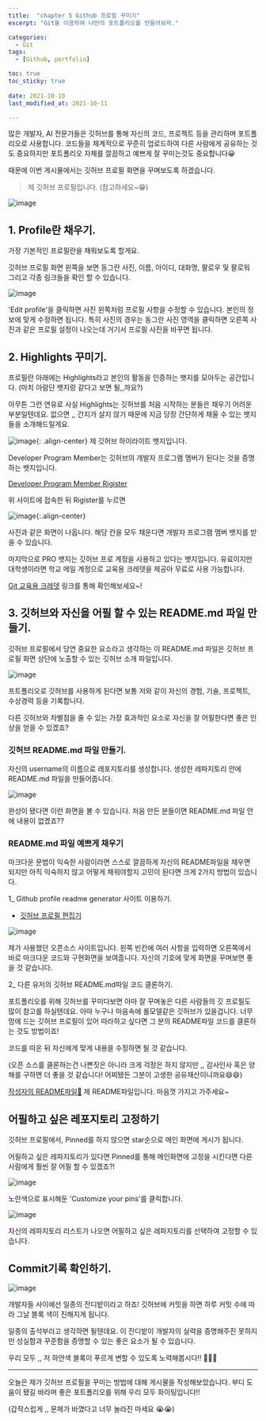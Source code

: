 ```yaml
---
title:  "chapter 5 Github 프로필 꾸미기"
excerpt: "Git을 이용하여 나만의 포트폴리오를 만들어보자."

categories:
  - Git
tags:
  - [Github, portfolio]

toc: true
toc_sticky: true
 
date: 2021-10-10
last_modified_at: 2021-10-11

---
```


많은 개발자, AI 전문가들은 깃허브를 통해 자신의 코드, 프로젝트 등을 관리하며 포트폴리오로 사용합니다. 코드들을 체계적으로 꾸준히 업로드하여 다른 사람에게 공유하는 것도 중요하지만 포트폴리오 자체를 깔끔하고 예쁘게 잘 꾸미는것도 중요합니다😀

때문에 이번 게시물에서는 깃허브 프로필 화면을 꾸며보도록 하겠습니다. 

> 제 깃허브 프로필입니다. (참고하세요~😁)

![image](https://user-images.githubusercontent.com/67791317/136692395-d9cc481f-e42b-4c3f-8810-959ad0fe47f1.png)

## 1. Profile란 채우기. 

가장 기본적인 프로필란을 채워보도록 할게요. 

깃허브 프로필 화면 왼쪽을 보면 동그란 사진, 이름, 아이디, 대화명, 팔로우 및 팔로워 그리고 각종 링크들을 확인 할 수 있습니다.

![image](https://user-images.githubusercontent.com/67791317/136744705-73289e90-b447-483b-8340-de3372e7a896.png)

'Edit profile'을 클릭하면 사진 왼쪽처럼 프로필 사항을 수정할 수 있습니다. 본인의 정보에 맞게 수정하면 됩니다. 특히 사진의 경우는 동그란 사진 영역을 클릭하면 오른쪽 사진과 같은 프로필 설정이 나오는데 거기서 프로필 사진을 바꾸면 됩니다. 

## 2. Highlights 꾸미기. 

프로필란 아래에는 Highlights라고 본인의 활동을 인증하는 뱃지를 모아두는 공간입니다. (마치 아람단 뱃지랑 같다고 보면 될,,까요?)

아무튼 그런 연유로 사실 Highlights는 깃허브를 처음 시작하는 분들은 채우기 어려운 부분일텐데요. 없으면 ,, 간지가 살지 않기 때문에 지금 당장 간단하게 채울 수 있는 뱃지들을 소개해드릴게요. 

![image](https://user-images.githubusercontent.com/67791317/136745972-d5252ced-00f6-49d1-ba34-68ca11806788.png){: .align-center}
제 깃허브 하이라이트 뱃지입니다. 

Developer Program Member는 깃허브의 개발자 프로그램 멤버가 된다는 것을 증명하는 뱃지입니다. 

[Developer Program Member Rigister](https://developer.github.com/program/)

위 사이트에 접속한 뒤 Rigister를 누르면 

![image](https://user-images.githubusercontent.com/67791317/136746943-5d7f0ae0-8002-4d32-aec3-65ac68167686.png){:.align-center}

사진과 같은 화면이 나옵니다. 해당 칸을 모두 채운다면 개발자 프로그램 맴버 뱃지를 받을 수 있습니다. 

마지막으로 PRO 뱃지는 깃허브 프로 계정을 사용하고 있다는 뱃지입니다. 유료이지만 대학생이라면 학교 메일 계정으로 교육용 크레뎃을 제공아 무료로 사용 가능합니다. 

[Git 교육용 크레뎃](https://education.github.com/pack)
링크를 통해 확인해보세요~!

## 3. 깃허브와 자신을 어필 할 수 있는 README.md 파일 만들기. 

깃허브 프로필에서 당연 중요한 요소라고 생각하는 이 README.md 파일은 깃허브 프로필 화면 상단에 노출할 수 있는 깃허브 소개 파일입니다. 

![image](https://user-images.githubusercontent.com/67791317/136748200-d03f914d-cd0e-4cde-b063-3e2c5e62f212.png)

프트폴리오로 깃허브를 사용하게 된다면 보통 저와 같이 자신의 경험, 기술, 프로젝트, 수상경력 등을 기록합니다. 

다른 깃허브와 차별점을 줄 수 있는 가장 효과적인 요소로 자신을 잘 어필한다면 좋은 인상을 얻을 수 있겠죠?


### 깃허브 README.md 파일 만들기. 

자신의 username의 이름으로 레포지토리를 생성합니다. 생성한 레파지토리 안에 README.md 파일을 만들어줍니다. 

![image](https://user-images.githubusercontent.com/67791317/136749178-97875ba7-7a7b-43b8-be0f-efeb49b6d08d.png)

완성이 됐다면 이런 화면을 볼 수 있습니다. 처음 만든 분들이면 README.md 파일 안에 내용이 없겠죠??


### README.md 파일 예쁘게 채우기 

마크다운 문법이 익숙한 사람이라면 스스로 깔끔하게 자신의 README파일을 채우면 되지만 아직 익숙하지 않고 어떻게 채워야할지 고민이 된다면 크게 2가지 방법이 있습니다. 

1_ Github profile readme generator 사이트 이용하기. 

+ [깃허브 프로필 편집기](https://arturssmirnovs.github.io/github-profile-readme-generator/)

![image](https://user-images.githubusercontent.com/67791317/136751216-43d48356-7600-45e7-9b05-42362e906357.png)

제가 사용했던 오픈소스 사이트입니다. 왼쪽 빈칸에 여러 사항을 입력하면 오른쪽에서 바로 마크다운 코드와 구현화면을 보여줍니다. 자신의 기호에 맞게 화면을 꾸며보면 좋을 것 같습니다. 

2_ 다른 유저의 깃허브 README.md파일 코드 클론하기. 

포트폴리오를 위해 깃허브를 꾸미다보면 아마 잘 꾸며놓은 다른 사람들의 깃 프로필도 많이 참고를 하실텐데요. 아마 누구나 마음속에 롤모델같은 깃허브가 있을겁니다. 너무 맘에 드는 깃허브 프로필이 있어 따라하고 싶다면 그 분의 README파일 코드를 클론하는 것도 방법이죠!

코드를 따온 뒤 자신에게 맞게 내용을 수정하면 될 것 같습니다. 

(오픈 소스를 클론하는건 나쁜짓은 아니라 크게 걱정은 하지 않지만 ,, 감사인사 혹은 양해를 구하면 더 좋을 것 같습니다! 어찌됐든 그분이 고생한 공유재산이니까요😄😄)

[작성자의 README파일🙂](https://github.com/heoni00/heoni00)
제 README파일입니다. 마음껏 가지고 가주세요~ 

## 어필하고 싶은 레포지토리 고정하기

깃허브 프로필에서, Pinned를 하지 않으면 star순으로 메인 화면에 게시가 됩니다. 

어필하고 싶은 레파지토리가 있다면 Pinned를 통해 메인화면에 고정을 시킨다면 다른 사람에게 훨씬 잘 어필 할 수 있겠죠?!

![image](https://user-images.githubusercontent.com/67791317/136753865-d4b11684-53b5-4112-919f-1f2ed836d285.png)

노란색으로 표시해둔 'Customize your pins'를 클릭합니다. 

![image](https://user-images.githubusercontent.com/67791317/136754000-e5b9c1d2-7d97-4c41-8663-8ddb2e62ee53.png)

자신의 레파지토리 리스트가 나오면 어필하고 싶은 레파지토리를 선택하여 고정할 수 있습니다.

## Commit기록 확인하기. 

![image](https://user-images.githubusercontent.com/67791317/136754346-09b58841-8a8b-43c0-bf80-b24c58c60b4c.png)

개발자들 사이에선 일종의 잔디밭이라고 하죠! 깃허브에 커밋을 하면 하루 커밋 수에 따라 그날 블록 색이 진해지게 됩니다. 

일종의 출석부라고 생각하면 될텐데요. 이 잔디밭이 개발자의 실력을 증명해주진 못하지만 성실함과 꾸준함을 증명할 수 있는 좋은 요소가 될 수 있습니다. 

우리 모두 ,, 저 하얀색 블록이 푸르게 변할 수 있도록 노력해봅시다!! 🤗🤗🤗


--------

오늘은 제가 깃허브 프로필을 꾸미는 방법에 대해 게시물을 작성해보았습니다. 부디 도움이 됐길 바라며 좋은 포트폴리오를 위해 우리 모두 화이팅입니다!!

(갑작스럽게 ,, 문체가 바꼈다고 너무 놀라진 마세요 😭😭)